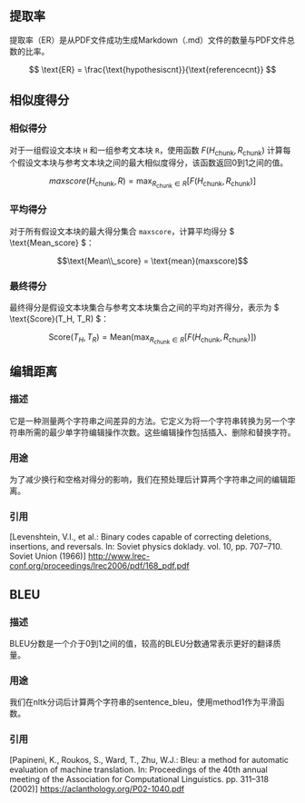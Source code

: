 ## 提取率
提取率（ER）是从PDF文件成功生成Markdown（.md）文件的数量与PDF文件总数的比率。

$$ \text{ER} = \frac{\text{hypothesiscnt}}{\text{referencecnt}} $$

## 相似度得分

### 相似得分
对于一组假设文本块 `H` 和一组参考文本块 `R`，使用函数 $F(H_{\text{chunk}}, R_{\text{chunk}})$ 计算每个假设文本块与参考文本块之间的最大相似度得分，该函数返回0到1之间的值。

$${maxscore}(H_{\text{chunk}}, R) = \max_{R_{\text{chunk}} \in R} \left[ F(H_{\text{chunk}}, R_{\text{chunk}}) \right]$$

### 平均得分
对于所有假设文本块的最大得分集合 `maxscore`，计算平均得分 $ \text{Mean\_score} $：

$$\text{Mean\\_score} = \text{mean}(maxscore)$$

### 最终得分
最终得分是假设文本块集合与参考文本块集合之间的平均对齐得分，表示为 $ \text{Score}(T_H, T_R) $：

$$ \text{Score}(T_H, T_R) = \text{Mean}\left(\max_{R_{\text{chunk}} \in R} \left[F(H_{\text{chunk}}, R_{\text{chunk}}) \right]\right) $$

## 编辑距离

### 描述
它是一种测量两个字符串之间差异的方法。它定义为将一个字符串转换为另一个字符串所需的最少单字符编辑操作次数。这些编辑操作包括插入、删除和替换字符。

### 用途
为了减少换行和空格对得分的影响，我们在预处理后计算两个字符串之间的编辑距离。

### 引用
[Levenshtein, V.I., et al.: Binary codes capable of correcting deletions, insertions,
and reversals. In: Soviet physics doklady. vol. 10, pp. 707–710. Soviet Union (1966)]
http://www.lrec-conf.org/proceedings/lrec2006/pdf/168_pdf.pdf


## BLEU

### 描述
BLEU分数是一个介于0到1之间的值，较高的BLEU分数通常表示更好的翻译质量。

### 用途
我们在nltk分词后计算两个字符串的sentence_bleu，使用method1作为平滑函数。

### 引用
[Papineni, K., Roukos, S., Ward, T., Zhu, W.J.: Bleu: a method for automatic
evaluation of machine translation. In: Proceedings of the 40th annual meeting of
the Association for Computational Linguistics. pp. 311–318 (2002)]
https://aclanthology.org/P02-1040.pdf
